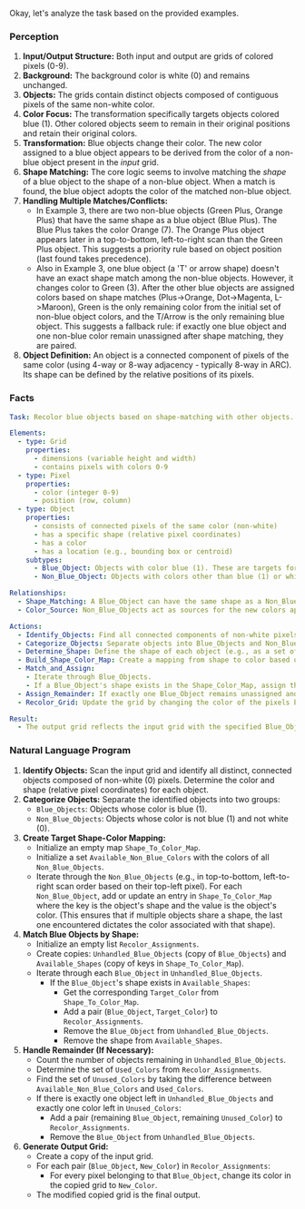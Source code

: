 Okay, let's analyze the task based on the provided examples.

### Perception

1.  **Input/Output Structure:** Both input and output are grids of colored pixels (0-9).
2.  **Background:** The background color is white (0) and remains unchanged.
3.  **Objects:** The grids contain distinct objects composed of contiguous pixels of the same non-white color.
4.  **Color Focus:** The transformation specifically targets objects colored blue (1). Other colored objects seem to remain in their original positions and retain their original colors.
5.  **Transformation:** Blue objects change their color. The new color assigned to a blue object appears to be derived from the color of a non-blue object present in the *input* grid.
6.  **Shape Matching:** The core logic seems to involve matching the *shape* of a blue object to the shape of a non-blue object. When a match is found, the blue object adopts the color of the matched non-blue object.
7.  **Handling Multiple Matches/Conflicts:**
    *   In Example 3, there are two non-blue objects (Green Plus, Orange Plus) that have the same shape as a blue object (Blue Plus). The Blue Plus takes the color Orange (7). The Orange Plus object appears later in a top-to-bottom, left-to-right scan than the Green Plus object. This suggests a priority rule based on object position (last found takes precedence).
    *   Also in Example 3, one blue object (a 'T' or arrow shape) doesn't have an exact shape match among the non-blue objects. However, it changes color to Green (3). After the other blue objects are assigned colors based on shape matches (Plus->Orange, Dot->Magenta, L->Maroon), Green is the only remaining color from the initial set of non-blue object colors, and the T/Arrow is the only remaining blue object. This suggests a fallback rule: if exactly one blue object and one non-blue color remain unassigned after shape matching, they are paired.
8.  **Object Definition:** An object is a connected component of pixels of the same color (using 4-way or 8-way adjacency - typically 8-way in ARC). Its shape can be defined by the relative positions of its pixels.

### Facts


```yaml
Task: Recolor blue objects based on shape-matching with other objects.

Elements:
  - type: Grid
    properties:
      - dimensions (variable height and width)
      - contains pixels with colors 0-9
  - type: Pixel
    properties:
      - color (integer 0-9)
      - position (row, column)
  - type: Object
    properties:
      - consists of connected pixels of the same color (non-white)
      - has a specific shape (relative pixel coordinates)
      - has a color
      - has a location (e.g., bounding box or centroid)
    subtypes:
      - Blue_Object: Objects with color blue (1). These are targets for recoloring.
      - Non_Blue_Object: Objects with colors other than blue (1) or white (0). These provide the target colors and shapes.

Relationships:
  - Shape_Matching: A Blue_Object can have the same shape as a Non_Blue_Object.
  - Color_Source: Non_Blue_Objects act as sources for the new colors applied to Blue_Objects.

Actions:
  - Identify_Objects: Find all connected components of non-white pixels in the input grid.
  - Categorize_Objects: Separate objects into Blue_Objects and Non_Blue_Objects.
  - Determine_Shape: Define the shape of each object (e.g., as a set of relative pixel coordinates).
  - Build_Shape_Color_Map: Create a mapping from shape to color based on Non_Blue_Objects. If multiple Non_Blue_Objects have the same shape, the color of the object encountered last (e.g., scanning top-to-bottom, left-to-right) is used for that shape.
  - Match_and_Assign:
    - Iterate through Blue_Objects.
    - If a Blue_Object's shape exists in the Shape_Color_Map, assign the corresponding color to the Blue_Object and mark both the object and the shape map entry as used.
  - Assign_Remainder: If exactly one Blue_Object remains unassigned and exactly one color from the original set of Non_Blue_Object colors remains unused, assign that remaining color to the remaining Blue_Object.
  - Recolor_Grid: Update the grid by changing the color of the pixels belonging to the assigned Blue_Objects.

Result:
  - The output grid reflects the input grid with the specified Blue_Objects recolored according to the derived rules. Non_Blue_Objects and the background remain unchanged.
```


### Natural Language Program

1.  **Identify Objects:** Scan the input grid and identify all distinct, connected objects composed of non-white (0) pixels. Determine the color and shape (relative pixel coordinates) for each object.
2.  **Categorize Objects:** Separate the identified objects into two groups:
    *   `Blue_Objects`: Objects whose color is blue (1).
    *   `Non_Blue_Objects`: Objects whose color is not blue (1) and not white (0).
3.  **Create Target Shape-Color Mapping:**
    *   Initialize an empty map `Shape_To_Color_Map`.
    *   Initialize a set `Available_Non_Blue_Colors` with the colors of all `Non_Blue_Objects`.
    *   Iterate through the `Non_Blue_Objects` (e.g., in top-to-bottom, left-to-right scan order based on their top-left pixel). For each `Non_Blue_Object`, add or update an entry in `Shape_To_Color_Map` where the key is the object's shape and the value is the object's color. (This ensures that if multiple objects share a shape, the last one encountered dictates the color associated with that shape).
4.  **Match Blue Objects by Shape:**
    *   Initialize an empty list `Recolor_Assignments`.
    *   Create copies: `Unhandled_Blue_Objects` (copy of `Blue_Objects`) and `Available_Shapes` (copy of keys in `Shape_To_Color_Map`).
    *   Iterate through each `Blue_Object` in `Unhandled_Blue_Objects`.
        *   If the `Blue_Object`'s shape exists in `Available_Shapes`:
            *   Get the corresponding `Target_Color` from `Shape_To_Color_Map`.
            *   Add a pair (`Blue_Object`, `Target_Color`) to `Recolor_Assignments`.
            *   Remove the `Blue_Object` from `Unhandled_Blue_Objects`.
            *   Remove the shape from `Available_Shapes`.
5.  **Handle Remainder (If Necessary):**
    *   Count the number of objects remaining in `Unhandled_Blue_Objects`.
    *   Determine the set of `Used_Colors` from `Recolor_Assignments`.
    *   Find the set of `Unused_Colors` by taking the difference between `Available_Non_Blue_Colors` and `Used_Colors`.
    *   If there is exactly one object left in `Unhandled_Blue_Objects` and exactly one color left in `Unused_Colors`:
        *   Add a pair (remaining `Blue_Object`, remaining `Unused_Color`) to `Recolor_Assignments`.
        *   Remove the `Blue_Object` from `Unhandled_Blue_Objects`.
6.  **Generate Output Grid:**
    *   Create a copy of the input grid.
    *   For each pair (`Blue_Object`, `New_Color`) in `Recolor_Assignments`:
        *   For every pixel belonging to that `Blue_Object`, change its color in the copied grid to `New_Color`.
    *   The modified copied grid is the final output.